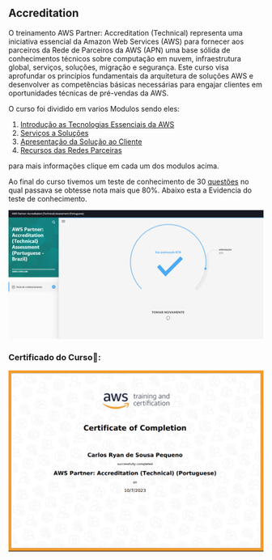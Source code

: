 ## Accreditation

O treinamento AWS Partner: Accreditation (Technical) representa uma iniciativa essencial da Amazon Web Services (AWS) para fornecer aos parceiros da Rede de Parceiros da AWS (APN) uma base sólida de conhecimentos técnicos sobre computação em nuvem, infraestrutura global, serviços, soluções, migração e segurança. Este curso visa aprofundar os princípios fundamentais da arquitetura de soluções AWS e desenvolver as competências básicas necessárias para engajar clientes em oportunidades técnicas de pré-vendas da AWS.

O curso foi dividido em varios Modulos sendo eles:

1. [Introdução as Tecnologias Essenciais da AWS](https://github.com/CarlosRyan07/Programa-Bolsas-CompassUOL/blob/main/Sprint_5/Accreditation/1_TecnologiasEssenciais.md)
2. [Serviços a Soluções](https://github.com/CarlosRyan07/Programa-Bolsas-CompassUOL/blob/main/Sprint_5/Accreditation/2_ServicosASolucoes.md)
3. [Apresentação da Solução ao Cliente](https://github.com/CarlosRyan07/Programa-Bolsas-CompassUOL/blob/main/Sprint_5/Accreditation/3_ApresentarSolucao.md)
4. [Recursos das Redes Parceiras](https://github.com/CarlosRyan07/Programa-Bolsas-CompassUOL/blob/main/Sprint_5/Accreditation/RedesParceiras.md)

para mais informações clique em cada um dos modulos acima.

Ao final do curso tivemos um teste de conhecimento de 30 [questões](https://github.com/CarlosRyan07/Programa-Bolsas-CompassUOL/blob/main/Sprint_5/Accreditation/questoes.txt) no qual passava se obtesse nota mais que 80%.
Abaixo esta a Evidencia do teste de conhecimento.

<img src="https://github.com/CarlosRyan07/Programa-Bolsas-CompassUOL/blob/main/Sprint_5/Accreditation/Certificados/Captura_de_tela_2023-10-07_175706.png" width="600">

### Certificado do Curso🥇:

<img src="https://github.com/CarlosRyan07/Programa-Bolsas-CompassUOL/blob/main/Sprint_5/Accreditation/Certificados/Certificado_AWS_Accreditation.png" width="600">